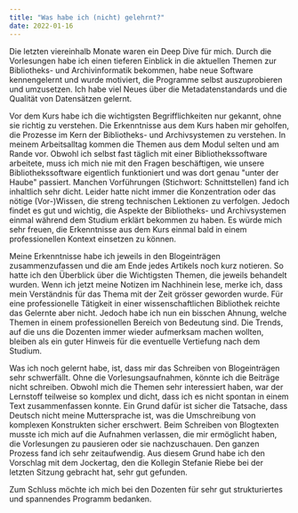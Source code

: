 ```yaml
---
title: "Was habe ich (nicht) gelehrnt?"
date: 2022-01-16
---
```


Die letzten viereinhalb Monate waren ein Deep Dive für mich. Durch die Vorlesungen habe ich einen tieferen Einblick in die aktuellen Themen zur Bibliotheks- und Archivinformatik bekommen, habe neue Software kennengelernt und wurde motiviert, die Programme selbst auszuprobieren und umzusetzen. Ich habe viel Neues über die Metadatenstandards und die Qualität von Datensätzen gelernt. 

Vor dem Kurs habe ich die wichtigsten Begrifflichkeiten nur gekannt, ohne sie richtig zu verstehen. Die Erkenntnisse aus dem Kurs haben mir geholfen, die Prozesse im Kern der Bibliotheks- und Archivsystemen zu verstehen. In meinem Arbeitsalltag kommen die Themen aus dem Modul selten und  am Rande vor. Obwohl ich selbst fast täglich mit einer Bibliothekssoftware arbeitete, muss ich mich nie mit den Fragen beschäftigen, wie unsere Bibliothekssoftware eigentlich funktioniert und was dort genau "unter der Haube" passiert. 
Manchen Vorführungen (Stichwort: Schnittstellen) fand ich inhaltlich sehr dicht. Leider hatte nicht immer die Konzentration oder das nötige (Vor-)Wissen, die streng technischen Lektionen zu verfolgen. Jedoch findet es gut und wichtig, die Aspekte der Bibliotheks- und Archivsystemen einmal während dem Studium erklärt bekommen zu haben. Es würde mich sehr freuen, die Erkenntnisse aus dem Kurs einmal bald in einem professionellen Kontext einsetzen zu können.

Meine Erkenntnisse habe ich jeweils in den Blogeinträgen zusammenzufassen und die am Ende jedes Artikels noch kurz notieren. So hatte ich den Überblick über die Wichtigsten Themen, die jeweils behandelt wurden. Wenn ich jetzt meine Notizen im Nachhinein lese, merke ich, dass mein Verständnis für das Thema mit der Zeit grösser geworden wurde. Für eine professionelle Tätigkeit in einer wissenschaftlichen Bibliothek reichte das Gelernte aber nicht. Jedoch habe ich nun ein bisschen Ahnung, welche Themen in einem professionellen Bereich von Bedeutung sind. Die Trends, auf die uns die Dozenten immer wieder aufmerksam machen wollten, bleiben als ein guter Hinweis für die eventuelle Vertiefung nach dem Studium. 

Was ich noch gelernt habe, ist, dass mir das Schreiben von Blogeinträgen sehr schwerfällt. Ohne die Vorlesungsaufnahmen, könnte ich die Beiträge nicht schreiben. Obwohl mich die Themen sehr interessiert haben, war der Lernstoff teilweise so komplex und dicht, dass ich es nicht spontan in einem Text zusammenfassen konnte. Ein Grund dafür ist sicher die Tatsache, dass Deutsch nicht meine Muttersprache ist, was die Umschreibung von komplexen Konstrukten sicher erschwert. Beim Schreiben von Blogtexten musste ich mich auf die Aufnahmen verlassen, die mir ermöglicht haben, die Vorlesungen zu pausieren oder sie nachzuschauen. Den ganzen Prozess fand ich sehr zeitaufwendig. Aus diesem Grund habe ich den Vorschlag mit dem Jockertag, den die Kollegin Stefanie Riebe bei der letzten Sitzung gebracht hat, sehr gut gefunden. 

Zum Schluss möchte ich mich bei den Dozenten für sehr gut strukturiertes und spannendes Programm bedanken. 

